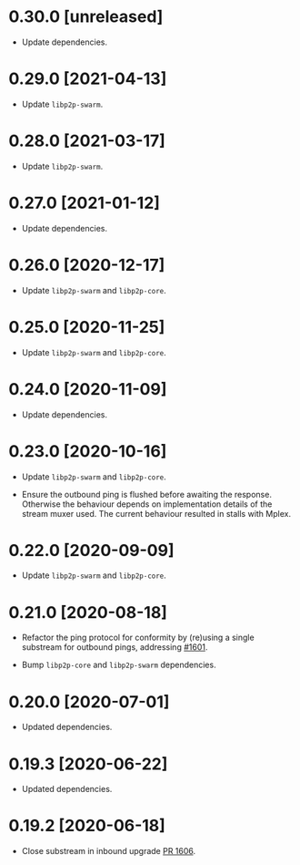 # 0.30.0 [unreleased]

- Update dependencies.

# 0.29.0 [2021-04-13]

- Update `libp2p-swarm`.

# 0.28.0 [2021-03-17]

- Update `libp2p-swarm`.

# 0.27.0 [2021-01-12]

- Update dependencies.

# 0.26.0 [2020-12-17]

- Update `libp2p-swarm` and `libp2p-core`.

# 0.25.0 [2020-11-25]

- Update `libp2p-swarm` and `libp2p-core`.

# 0.24.0 [2020-11-09]

- Update dependencies.

# 0.23.0 [2020-10-16]

- Update `libp2p-swarm` and `libp2p-core`.

- Ensure the outbound ping is flushed before awaiting
  the response. Otherwise the behaviour depends on
  implementation details of the stream muxer used.
  The current behaviour resulted in stalls with Mplex.

# 0.22.0 [2020-09-09]

- Update `libp2p-swarm` and `libp2p-core`.

# 0.21.0 [2020-08-18]

- Refactor the ping protocol for conformity by (re)using
a single substream for outbound pings, addressing
[#1601](https://github.com/libp2p/rust-libp2p/issues/1601).

- Bump `libp2p-core` and `libp2p-swarm` dependencies.

# 0.20.0 [2020-07-01]

- Updated dependencies.

# 0.19.3 [2020-06-22]

- Updated dependencies.

# 0.19.2 [2020-06-18]

- Close substream in inbound upgrade
  [PR 1606](https://github.com/libp2p/rust-libp2p/pull/1606).
